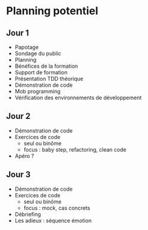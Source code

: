 # Planning potentiel

## Jour 1

* Papotage
* Sondage du public
* Planning
* Bénéfices de la formation
* Support de formation
* Présentation TDD théorique
* Démonstration de code
* Mob programming
* Vérification des environnements de développement

## Jour 2

* Démonstration de code
* Exercices de code
  - seul ou binôme
  - focus : baby step, refactoring, clean code
* Apéro ?

## Jour 3

* Démonstration de code
* Exercices de code
  - seul ou binôme
  - focus : mock, cas concrets
* Débriefing
* Les adieux : séquence émotion


